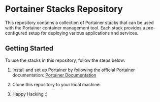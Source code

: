 # Portainer Stacks Repository

This repository contains a collection of Portainer stacks that can be used with the Portainer container management tool. Each stack provides a pre-configured setup for deploying various applications and services.

## Getting Started

To use the stacks in this repository, follow the steps below:

1. Install and set up Portainer by following the official Portainer documentation: [Portainer Documentation](https://documentation.portainer.io/)

2. Clone this repository to your local machine.

3. Happy Hacking :)
